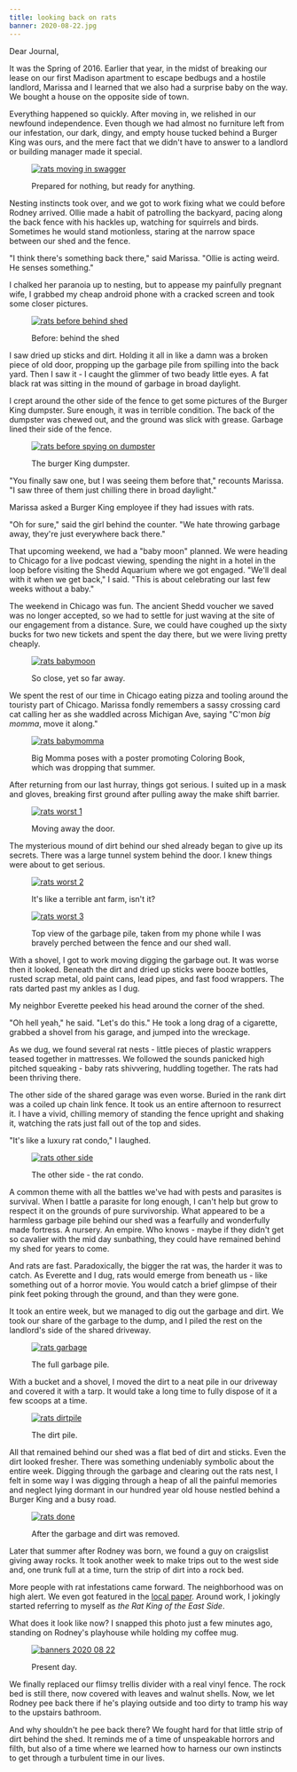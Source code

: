 ```yaml
---
title: looking back on rats
banner: 2020-08-22.jpg
---
```


Dear Journal,

It was the Spring of 2016.  Earlier that year, in the midst of
breaking our lease on our first Madison apartment to escape bedbugs
and a hostile landlord, Marissa and I learned that we also had a
surprise baby on the way.  We bought a house on the opposite side of
town.

Everything happened so quickly.  After moving in, we relished in our
newfound independence.  Even though we had almost no furniture left
from our infestation, our dark, dingy, and empty house tucked behind a
Burger King was ours, and the mere fact that we didn't have to answer
to a landlord or building manager made it special.

<figure>
  <a href="/images/rats/moving-in-swagger.jpg">
    <img alt="rats moving in swagger" src="/images/rats/moving-in-swagger.jpg"/>
  </a>
  <figcaption>
    <p>Prepared for nothing, but ready for anything.</p>
  </figcaption>
</figure>

Nesting instincts took over, and we got to work fixing what we could
before Rodney arrived.  Ollie made a habit of patrolling the backyard,
pacing along the back fence with his hackles up, watching for
squirrels and birds.  Sometimes he would stand motionless, staring at
the narrow space between our shed and the fence.

"I think there's something back there," said Marissa.  "Ollie is
acting weird.  He senses something."

I chalked her paranoia up to nesting, but to appease my painfully
pregnant wife, I grabbed my cheap android phone with a cracked screen
and took some closer pictures.

<figure>
  <a href="/images/rats/before-behind-shed.jpg">
    <img alt="rats before behind shed" src="/images/rats/before-behind-shed.jpg"/>
  </a>
  <figcaption>
    <p>Before: behind the shed</p>
  </figcaption>
</figure>

I saw dried up sticks and dirt.  Holding it all in like a damn was a
broken piece of old door, propping up the garbage pile from spilling
into the back yard.  Then I saw it - I caught the glimmer of two beady
little eyes.  A fat black rat was sitting in the mound of garbage in
broad daylight.

I crept around the other side of the fence to get some pictures of the
Burger King dumpster.  Sure enough, it was in terrible condition.  The
back of the dumpster was chewed out, and the ground was slick with
grease.  Garbage lined their side of the fence.

<figure>
  <a href="/images/rats/before-spying-on-dumpster.jpg">
    <img alt="rats before spying on dumpster" src="/images/rats/before-spying-on-dumpster.jpg"/>
  </a>
  <figcaption>
    <p>The burger King dumpster.</p>
  </figcaption>
</figure>

"You finally saw one, but I was seeing them before that," recounts
Marissa.  "I saw three of them just chilling there in broad daylight."

Marissa asked a Burger King employee if they had issues with rats.

"Oh for sure," said the girl behind the counter.  "We hate throwing
garbage away, they're just everywhere back there."

That upcoming weekend, we had a "baby moon" planned.  We were heading
to Chicago for a live podcast viewing, spending the night in a hotel
in the loop before visiting the Shedd Aquarium where we got engaged.
"We'll deal with it when we get back," I said.  "This is about
celebrating our last few weeks without a baby."

The weekend in Chicago was fun.  The ancient Shedd voucher we saved
was no longer accepted, so we had to settle for just waving at the
site of our engagement from a distance.  Sure, we could have coughed
up the sixty bucks for two new tickets and spent the day there, but we
were living pretty cheaply.

<figure>
  <a href="/images/rats/babymoon.jpg">
    <img alt="rats babymoon" src="/images/rats/babymoon.jpg"/>
  </a>
  <figcaption>
    <p>So close,
yet so far away.</p>
  </figcaption>
</figure>

We spent the rest of our time in Chicago eating pizza and tooling
around the touristy part of Chicago.  Marissa fondly remembers a sassy
crossing card cat calling her as she waddled across Michigan Ave,
saying "C'mon _big momma_, move it along."

<figure>
  <a href="/images/rats/babymomma.jpg">
    <img alt="rats babymomma" src="/images/rats/babymomma.jpg"/>
  </a>
  <figcaption>
    <p>Big
Momma poses with a poster promoting Coloring Book, which was dropping
that summer.</p>
  </figcaption>
</figure>

After returning from our last hurray, things got serious.  I suited up
in a mask and gloves, breaking first ground after pulling away the
make shift barrier.

<figure>
  <a href="/images/rats/worst-1.jpg">
    <img alt="rats worst 1" src="/images/rats/worst-1.jpg"/>
  </a>
  <figcaption>
    <p>Moving away the door.</p>
  </figcaption>
</figure>

The mysterious mound of dirt behind our shed already began to give up
its secrets.  There was a large tunnel system behind the door.  I knew
things were about to get serious.

<figure>
  <a href="/images/rats/worst-2.jpg">
    <img alt="rats worst 2" src="/images/rats/worst-2.jpg"/>
  </a>
  <figcaption>
    <p>It's like a terrible ant farm, isn't it?</p>
  </figcaption>
</figure>

<figure>
  <a href="/images/rats/worst-3.jpg">
    <img alt="rats worst 3" src="/images/rats/worst-3.jpg"/>
  </a>
  <figcaption>
    <p>Top view of the garbage pile, taken from my phone while I was
bravely perched between the fence and our shed wall.</p>
  </figcaption>
</figure>

With a shovel, I got to work moving digging the garbage out.  It was
worse then it looked.  Beneath the dirt and dried up sticks were booze
bottles, rusted scrap metal, old paint cans, lead pipes, and fast food
wrappers.  The rats darted past my ankles as I dug.

My neighbor Everette peeked his head around the corner of the shed.

"Oh hell yeah," he said.  "Let's do this."  He took a long drag of a
cigarette, grabbed a shovel from his garage, and jumped into the
wreckage.

As we dug, we found several rat nests - little pieces of plastic
wrappers teased together in mattresses.  We followed the sounds
panicked high pitched squeaking - baby rats shivvering, huddling
together.  The rats had been thriving there.

The other side of the shared garage was even worse.  Buried in the
rank dirt was a coiled up chain link fence.  It took us an entire
afternoon to resurrect it.  I have a vivid, chilling memory of
standing the fence upright and shaking it, watching the rats just fall
out of the top and sides.

"It's like a luxury rat condo," I laughed.

<figure>
  <a href="/images/rats/other-side.jpg">
    <img alt="rats other side" src="/images/rats/other-side.jpg"/>
  </a>
  <figcaption>
    <p>The other side - the rat condo.</p>
  </figcaption>
</figure>

A common theme with all the battles we've had with pests and parasites
is survival.  When I battle a parasite for long enough, I can't help
but grow to respect it on the grounds of pure survivorship.  What
appeared to be a harmless garbage pile behind our shed was a fearfully
and wonderfully made fortress.  A nursery.  An empire.  Who knows -
maybe if they didn't get so cavalier with the mid day sunbathing, they
could have remained behind my shed for years to come.

And rats are fast.  Paradoxically, the bigger the rat was, the harder
it was to catch.  As Everette and I dug, rats would emerge from
beneath us - like something out of a horror movie.  You would catch a
brief glimpse of their pink feet poking through the ground, and than
they were gone.

It took an entire week, but we managed to dig out the garbage and
dirt.  We took our share of the garbage to the dump, and I piled the
rest on the landlord's side of the shared driveway.

<figure>
  <a href="/images/rats/garbage.jpg">
    <img alt="rats garbage" src="/images/rats/garbage.jpg"/>
  </a>
  <figcaption>
    <p>The full garbage pile.</p>
  </figcaption>
</figure>

With a bucket and a shovel, I moved the dirt to a neat pile in our
driveway and covered it with a tarp.  It would take a long time to
fully dispose of it a few scoops at a time.

<figure>
  <a href="/images/rats/dirtpile.jpg">
    <img alt="rats dirtpile" src="/images/rats/dirtpile.jpg"/>
  </a>
  <figcaption>
    <p>The dirt pile.</p>
  </figcaption>
</figure>

All that remained behind our shed was a flat bed of dirt and sticks.
Even the dirt looked fresher.  There was something undeniably symbolic
about the entire week.  Digging through the garbage and clearing out
the rats nest, I felt in some way I was digging through a heap of all
the painful memories and neglect lying dormant in our hundred year old
house nestled behind a Burger King and a busy road.

<figure>
  <a href="/images/rats/done.jpg">
    <img alt="rats done" src="/images/rats/done.jpg"/>
  </a>
  <figcaption>
    <p>After the
garbage and dirt was removed.</p>
  </figcaption>
</figure>

Later that summer after Rodney was born, we found a guy on craigslist
giving away rocks.  It took another week to make trips out to the west
side and, one trunk full at a time, turn the strip of dirt into a rock
bed.

More people with rat infestations came forward.  The neighborhood was
on high alert.  We even got featured in the [local paper].  Around
work, I jokingly started referring to myself as _the Rat King of the
East Side_.

[local paper]: https://madison.com/ct/news/local/govt-and-politics/public-heath-department-investigates-rat-problem-on-east-washington/article_a49434ca-c35f-5fdd-95d3-eec4fef70810.html

What does it look like now?  I snapped this photo just a few minutes
ago, standing on Rodney's playhouse while holding my coffee mug.

<figure>
  <a href="/images/banners/2020-08-22.jpg">
    <img alt="banners 2020 08 22" src="/images/banners/2020-08-22.jpg"/>
  </a>
  <figcaption>
    <p>Present day.</p>
  </figcaption>
</figure>

We finally replaced our flimsy trellis divider with a real vinyl
fence.  The rock bed is still there, now covered with leaves and
walnut shells.  Now, we let Rodney pee back there if he's playing
outside and too dirty to tramp his way to the upstairs bathroom.

And why shouldn't he pee back there?  We fought hard for that little
strip of dirt behind the shed.  It reminds me of a time of unspeakable
horrors and filth, but also of a time where we learned how to harness
our own instincts to get through a turbulent time in our lives.
